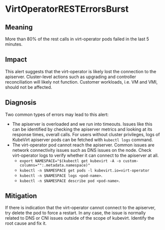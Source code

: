 # VirtOperatorRESTErrorsBurst 

## Meaning

More than 80% of the rest calls in virt-operator pods failed in the last 5 minutes. 

## Impact

This alert suggests that the virt-operator is likely lost the connection to the apiserver. Cluster-level actions such as upgrading and controller reconciliation will likely not function. Customer workloads, i.e. VM and VMI, should not be affected.

## Diagnosis

Two common types of errors may lead to this alert:
- The apiserver is overloaded and we run into timeouts. Issues like this can be identified by checking the apiserver metrics and looking at its response times, overall calls. For users without cluster privileges, logs of KubeVirt apiserver pods can be fetched with `kubectl logs` command.
- The virt-operator pod cannot reach the apiserver. Common issues are network connectivity issues such as DNS issues on the node. Check virt-operator logs to verify whether it can connect to the apiserver at all.
    - `export NAMESPACE="$(kubectl get kubevirt -A -o custom-columns="":.metadata.namespace)"`
    - `kubectl -n $NAMESPACE get pods -l kubevirt.io=virt-operator`
    - `kubectl -n $NAMESPACE logs <pod-name>`.
    - `kubectl -n $NAMESPACE describe pod <pod-name>`.

## Mitigation

If there is indication that the virt-operator cannot connect to the apiserver, try delete the pod to force a restart. 
In any case, the issue is normally related to DNS or CNI issues outside of the scope of kubevirt. Identify the root cause and fix it.

